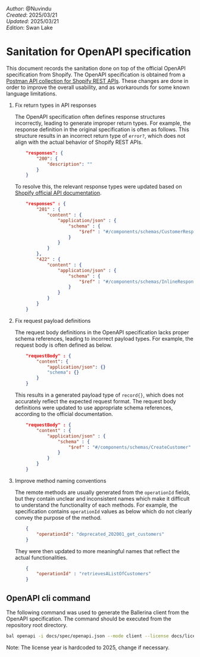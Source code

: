 _Author_:  @Nuvindu \
_Created_: 2025/03/21 \
_Updated_: 2025/03/21 \
_Edition_: Swan Lake

# Sanitation for OpenAPI specification

This document records the sanitation done on top of the official OpenAPI specification from Shopify.
The OpenAPI specification is obtained from a [Postman API collection for Shopify REST APIs](https://www.postman.com/muchisx/public/collection/ksm0zco/shopify-admin-rest).
These changes are done in order to improve the overall usability, and as workarounds for some known language limitations.

1. Fix return types in API responses

    The OpenAPI specification often defines response structures incorrectly, leading to generate improper return types. For example, the response definition in the original specification is often as follows. This structure results in an incorrect return type of `error?`, which does not align with the actual behavior of Shopify REST APIs.

    ```json
        "responses": {
            "200": {
                "description": ""
            }
        }
    ```

    To resolve this, the relevant response types were updated based on [Shopify official API documentation](https://shopify.dev/docs/api/admin-rest).

    ```json
        "responses" : {
            "201" : {
                "content" : {
                    "application/json" : {
                        "schema" : {
                            "$ref" : "#/components/schemas/CustomerResponse"
                        }
                    }
                }
            },
            "422" : {
                "content" : {
                    "application/json" : {
                        "schema" : {
                            "$ref" : "#/components/schemas/InlineResponse4223"
                        }
                    }
                }
            }
        }
    ```

2. Fix request payload definitions

    The request body definitions in the OpenAPI specification lacks proper schema references, leading to incorrect payload types. For example, the request body is often defined as below.

    ```json
        "requestBody" : {
            "content": {
                "application/json": {}
                "schema": {}
            }
        }
    ```

    This results in a generated payload type of `record{}`, which does not accurately reflect the expected request format. The request body definitions were updated to use appropriate schema references, according to the official documentation.

    ```json
        "requestBody" : {
            "content" : {
                "application/json" : {
                    "schema" : {
                        "$ref" : "#/components/schemas/CreateCustomer"
                    }
                }
            }
        }
    ```

3. Improve method naming conventions

    The remote methods are usually generated from the `operationId` fields, but they contain unclear and inconsistent names which make it difficult to understand the functionality of each methods. For example, the specification contains `operationId` values as below which do not clearly convey the purpose of the method.

    ```json
        {
            "operationId": "deprecated_202001_get_customers"
        }
    ```

    They were then updated to more meaningful names that reflect the actual functionalities.

    ```json
        {
            "operationId" : "retrievesAListOfCustomers"
        }
    ```

## OpenAPI cli command

The following command was used to generate the Ballerina client from the OpenAPI specification. The command should be executed from the repository root directory.

```bash
bal openapi -i docs/spec/openapi.json --mode client --license docs/license.txt -o ballerina
```

Note: The license year is hardcoded to 2025, change if necessary.
